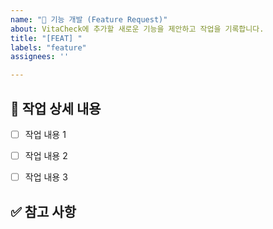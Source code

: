 ```yaml
---
name: "🚀 기능 개발 (Feature Request)"
about: VitaCheck에 추가할 새로운 기능을 제안하고 작업을 기록합니다.
title: "[FEAT] "
labels: "feature"
assignees: ''

---
```


## 📝 작업 상세 내용
- [ ] 작업 내용 1
- [ ] 작업 내용 2
- [ ] 작업 내용 3


## ✅ 참고 사항
